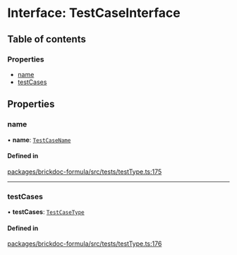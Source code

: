 # Interface: TestCaseInterface

## Table of contents

### Properties

- [name](TestCaseInterface.md#name)
- [testCases](TestCaseInterface.md#testcases)

## Properties

### <a id="name" name="name"></a> name

• **name**: [`TestCaseName`](../README.md#testcasename)

#### Defined in

[packages/brickdoc-formula/src/tests/testType.ts:175](https://github.com/mashcard/mashcard/blob/main/packages/brickdoc-formula/src/tests/testType.ts#L175)

---

### <a id="testcases" name="testcases"></a> testCases

• **testCases**: [`TestCaseType`](TestCaseType.md)

#### Defined in

[packages/brickdoc-formula/src/tests/testType.ts:176](https://github.com/mashcard/mashcard/blob/main/packages/brickdoc-formula/src/tests/testType.ts#L176)
